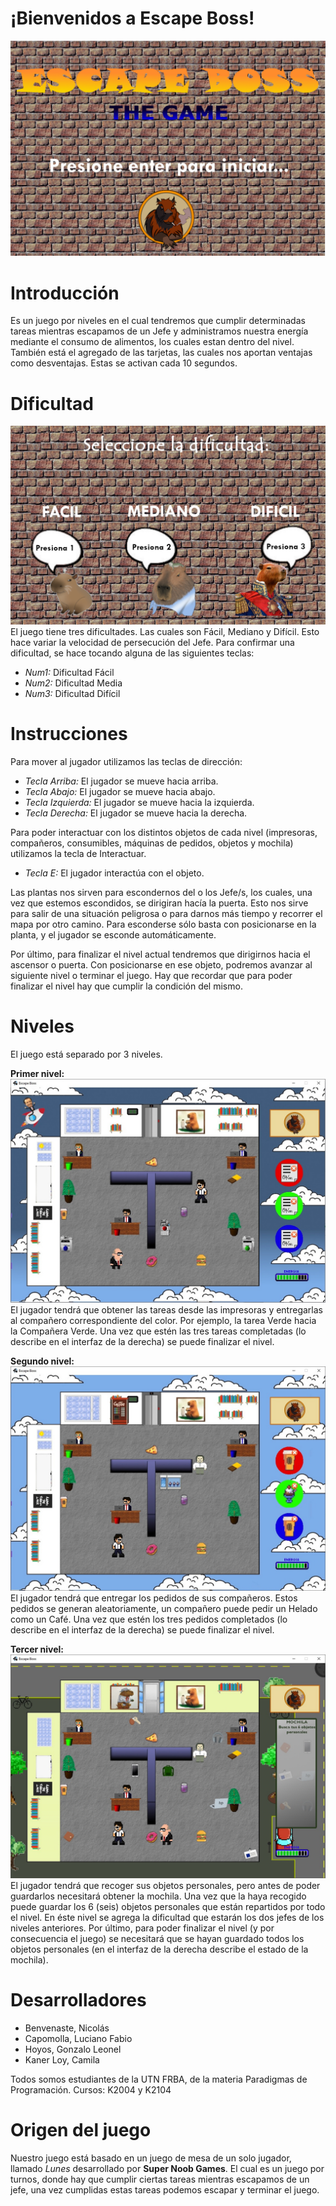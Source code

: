 # ¡Bienvenidos a Escape Boss! 
![menu inicio](assets/Screenshots/MenuInicio.png)
 
# Introducción
Es un juego por niveles en el cual tendremos que cumplir determinadas tareas mientras escapamos de un Jefe y administramos nuestra energía mediante el consumo de alimentos, los cuales estan dentro del nivel. También está el agregado de las tarjetas, las cuales nos aportan ventajas como desventajas. Estas se activan cada 10 segundos.

# Dificultad
![menu dificultad](assets/Screenshots/MenuDificultades.png)
El juego tiene tres dificultades. Las cuales son Fácil, Mediano y Difícil. Esto hace variar la velocidad de persecución del Jefe.
Para confirmar una dificultad, se hace tocando alguna de las siguientes teclas:
- _Num1:_ Dificultad Fácil
- _Num2:_ Dificultad Media
- _Num3:_ Dificultad Difícil

# Instrucciones
Para mover al jugador utilizamos las teclas de dirección:
- _Tecla Arriba:_ El jugador se mueve hacia arriba.
- _Tecla Abajo:_ El jugador se mueve hacia abajo.
- _Tecla Izquierda:_ El jugador se mueve hacia la izquierda.
- _Tecla Derecha:_ El jugador se mueve hacia la derecha.

Para poder interactuar con los distintos objetos de cada nivel (impresoras, compañeros, consumibles, máquinas de pedidos, objetos y mochila) utilizamos la tecla de Interactuar.
- _Tecla E:_ El jugador interactúa con el objeto.

Las plantas nos sirven para escondernos del o los Jefe/s, los cuales, una vez que estemos escondidos, se dirigiran hacía la puerta. Esto nos sirve para salir de una situación peligrosa o para darnos más tiempo y recorrer el mapa por otro camino. Para esconderse sólo basta con posicionarse en la planta, y el jugador se esconde automáticamente.

Por último, para finalizar el nivel actual tendremos que dirigirnos hacia el ascensor o puerta. Con posicionarse en ese objeto, podremos avanzar al siguiente nivel o terminar el juego. Hay que recordar que para poder finalizar el nivel hay que cumplir la condición del mismo.

# Niveles
El juego está separado por 3 niveles.

__Primer nivel:__ 
![primer nivel](assets/Screenshots/PrimerNivel.jpg)
El jugador tendrá que obtener las tareas desde las impresoras y entregarlas al compañero correspondiente del color. Por ejemplo, la tarea Verde hacia la Compañera Verde.
Una vez que estén las tres tareas completadas (lo describe en el interfaz de la derecha) se puede finalizar el nivel.

__Segundo nivel:__
![segundo nivel](assets/Screenshots/SegundoNivel.jpg)
El jugador tendrá que entregar los pedidos de sus compañeros. Estos pedidos se generan aleatoriamente, un compañero puede pedir un Helado como un Café. Una vez que estén los tres pedidos completados (lo describe en el interfaz de la derecha) se puede finalizar el nivel.

__Tercer nivel:__
![tercer nivel](assets/Screenshots/TercerNivel.jpg)
El jugador tendrá que recoger sus objetos personales, pero antes de poder guardarlos necesitará obtener la mochila. Una vez que la haya recogido puede guardar los 6 (seis) objetos personales que están repartidos por todo el nivel. En éste nivel se agrega la dificultad que estarán los dos jefes de los niveles anteriores. Por último, para poder finalizar el nivel (y por consecuencia el juego) se necesitará que se hayan guardado todos los objetos personales (en el interfaz de la derecha describe el estado de la mochila).


# Desarrolladores
- Benvenaste, Nicolás
- Capomolla, Luciano Fabio
- Hoyos, Gonzalo Leonel
- Kaner Loy, Camila

Todos somos estudiantes de la UTN FRBA, de la materia Paradigmas de Programación.
Cursos: K2004 y K2104

# Origen del juego
Nuestro juego está basado en un juego de mesa de un solo jugador, llamado _Lunes_ desarrollado por __Super Noob Games__. El cual es un juego por turnos, donde hay que cumplir ciertas tareas mientras escapamos de un jefe, una vez cumplidas estas tareas podemos escapar y terminar el juego.
